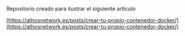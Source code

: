 Repositorio creado para ilustrar el siguiente artículo

[https://athosnetwork.es/posts/crear-tu-propio-contenedor-docker/](https://athosnetwork.es/posts/crear-tu-propio-contenedor-docker/)